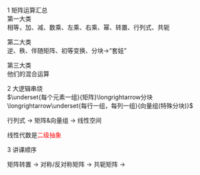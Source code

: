 1 矩阵运算汇总  
第一大类  
相等，加、减、数乘、左乘、右乘、幂、转置、行列式、共轭  
  
第二大类  
逆、秩、伴随矩阵、初等变换、分块→“套娃”  
  
第三大类  
他们的混合运算  
  
2 大逻辑串烧  
 $\underset{每个元素一组}{矩阵}\longrightarrow分块\longrightarrow\underset{每行一组，每列一组}{向量组(特殊分块)}$  
  
行列式 $\longrightarrow$ 矩阵&向量组 $\longrightarrow$ 线性空间  
  
线性代数是<font color=red>二级抽象</font>  
  
3 讲课顺序  
  
矩阵转置 $\to$ 对称/反对称矩阵 $\to$ 共轭矩阵 $\to$  
